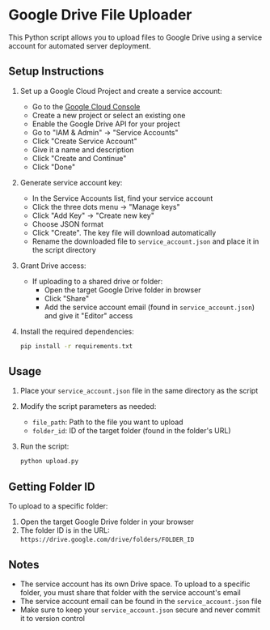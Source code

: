 # Google Drive File Uploader

This Python script allows you to upload files to Google Drive using a service account for automated server deployment.

## Setup Instructions

1. Set up a Google Cloud Project and create a service account:

   - Go to the [Google Cloud Console](https://console.cloud.google.com/)
   - Create a new project or select an existing one
   - Enable the Google Drive API for your project
   - Go to "IAM & Admin" → "Service Accounts"
   - Click "Create Service Account"
   - Give it a name and description
   - Click "Create and Continue"
   - Click "Done"

2. Generate service account key:

   - In the Service Accounts list, find your service account
   - Click the three dots menu → "Manage keys"
   - Click "Add Key" → "Create new key"
   - Choose JSON format
   - Click "Create". The key file will download automatically
   - Rename the downloaded file to `service_account.json` and place it in the script directory

3. Grant Drive access:

   - If uploading to a shared drive or folder:
     - Open the target Google Drive folder in browser
     - Click "Share"
     - Add the service account email (found in `service_account.json`) and give it "Editor" access

4. Install the required dependencies:
   ```bash
   pip install -r requirements.txt
   ```

## Usage

1. Place your `service_account.json` file in the same directory as the script
2. Modify the script parameters as needed:

   - `file_path`: Path to the file you want to upload
   - `folder_id`: ID of the target folder (found in the folder's URL)

3. Run the script:
   ```bash
   python upload.py
   ```

## Getting Folder ID

To upload to a specific folder:

1. Open the target Google Drive folder in your browser
2. The folder ID is in the URL: `https://drive.google.com/drive/folders/FOLDER_ID`

## Notes

- The service account has its own Drive space. To upload to a specific folder, you must share that folder with the service account's email
- The service account email can be found in the `service_account.json` file
- Make sure to keep your `service_account.json` secure and never commit it to version control

